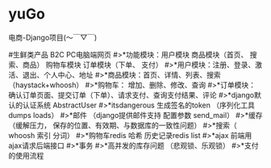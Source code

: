 # yuGo
电商-Django项目(～￣▽￣)

#生鲜类产品 B2C PC电脑端网页
#>*功能模块：用户模块 商品模块（首页、 搜索、商品） 购物车模块 订单模块（下单、 支付）
#>*用户模块：注册、登录、激活、退出、个人中心、地址
#>*商品模块：首页、详情、列表、搜索（haystack+whoosh）
#>*购物车： 增加、删除、修改、查询
#>*订单模块：确认订单页面、提交订单（下单）、请求支付、查询支付结果、评论
#>*django默认的认证系统 AbstractUser
#>*itsdangerous 生成签名的token （序列化工具 dumps loads）
#>*邮件 （django提供邮件支持 配置参数 send_mail）
#>*缓存（缓解压力， 保存的位置、有效期、与数据库的一致性问题）
#>*搜索（ whoosh 索引 分词）
#>*购物车redis 哈希 历史记录redis list
#>*ajax 前端用ajax请求后端接口
#>*事务
#>*高并发的库存问题 （悲观锁、乐观锁）
#>*支付的使用流程
